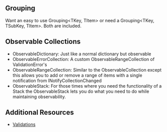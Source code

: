 ## Grouping

Want an easy to use Grouping&lt;TKey, TItem&gt; or need a Grouping&lt;TKey, TSubKey, TItem&gt;. Both are included.

## Observable Collections

- ObservableDictionary: Just like a normal dictionary but observable
- ObservableErrorCollection: A custom ObservableRangeCollection of ValidationError's
- ObservableRangeCollection: Similar to the ObservableCollection except this allows you to add or remove a range of items with a single notification from INotifyCollectionChanged
- ObservableStack: For those times where you need the functionality of a Stack the ObservableStack lets you do what you need to do while maintaining observability.

## Additional Resources

- [Validations](validations/index.md)